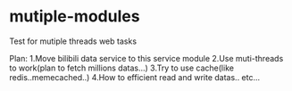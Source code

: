 # mutiple-modules
Test for mutiple threads web tasks

Plan:
  1.Move bilibili data service to this service module
  2.Use muti-threads to work(plan to fetch millions datas...)
  3.Try to use cache(like redis..memecached..)
  4.How to efficient read and write datas..
  etc...
  
  

